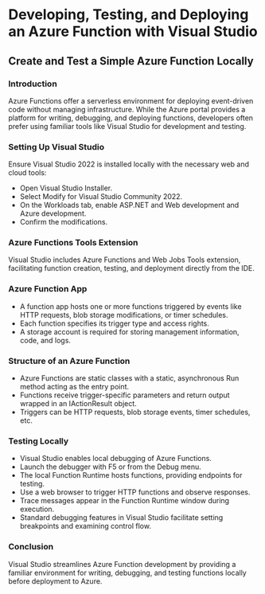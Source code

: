 # Developing, Testing, and Deploying an Azure Function with Visual Studio

## Create and Test a Simple Azure Function Locally

### Introduction

Azure Functions offer a serverless environment for deploying event-driven code without managing infrastructure. While the Azure portal provides a platform for writing, debugging, and deploying functions, developers often prefer using familiar tools like Visual Studio for development and testing.

### Setting Up Visual Studio

Ensure Visual Studio 2022 is installed locally with the necessary web and cloud tools:

- Open Visual Studio Installer.
- Select Modify for Visual Studio Community 2022.
- On the Workloads tab, enable ASP.NET and Web development and Azure development.
- Confirm the modifications.

### Azure Functions Tools Extension

Visual Studio includes Azure Functions and Web Jobs Tools extension, facilitating function creation, testing, and deployment directly from the IDE.

### Azure Function App

- A function app hosts one or more functions triggered by events like HTTP requests, blob storage modifications, or timer schedules.
- Each function specifies its trigger type and access rights.
- A storage account is required for storing management information, code, and logs.

### Structure of an Azure Function

- Azure Functions are static classes with a static, asynchronous Run method acting as the entry point.
- Functions receive trigger-specific parameters and return output wrapped in an IActionResult object.
- Triggers can be HTTP requests, blob storage events, timer schedules, etc.

### Testing Locally

- Visual Studio enables local debugging of Azure Functions.
- Launch the debugger with F5 or from the Debug menu.
- The local Function Runtime hosts functions, providing endpoints for testing.
- Use a web browser to trigger HTTP functions and observe responses.
- Trace messages appear in the Function Runtime window during execution.
- Standard debugging features in Visual Studio facilitate setting breakpoints and examining control flow.

### Conclusion

Visual Studio streamlines Azure Function development by providing a familiar environment for writing, debugging, and testing functions locally before deployment to Azure.
